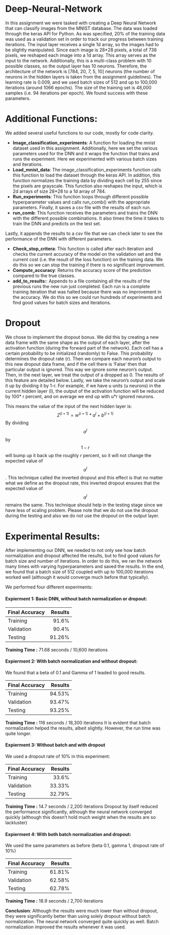 # Deep-Neural-Network
In this assignment we were tasked with creating a Deep Neural Network that can classify images from the MNIST database.
The data was loaded through the keras API for Python. As was specified, 20% of the training data was used as a validation set in order to track our progress between training iterations.
The input layer receives a single 1d array, so the images had to be slightly manipulated. Since each image is 28*28 pixels, a total of 738 pixels, we reshaped each image into a 1d array. This array serves as the input to the network. Additionally, this is a multi-class problem with 10 possible classes, so the output layer has 10 neurons.
Therefore, the architecture of the network is [784, 20, 7, 5, 10] neurons (the number of neurons in the hidden layers is taken from the assignment guidelines). The learning rate is 0.009, and we used batch sizes of 512 and up to 100,000 iterations (around 1066 epochs). The size of the training set is 48,000 samples (i.e. 94 iterations per epoch). We found success with these parameters.

# Additional Functions:
We added several useful functions to our code, mostly for code clarity.
- **Image_classification_experiments**:
A function for loading the mnist dataset used in this assignment. Additionally, here we set the various parameters used for the DNN and it wraps the function that trains and runs the experiment. Here we experimented with various batch sizes and iterations.
- **Load_mnist_data**:
The image_classification_experiments function calls this function to load the dataset through the keras API. In addition, this function normalizes the training data by dividing each cell by 255 since the pixels are grayscale. This function also reshapes the input, which is 2d arrays of size 28*28 to a 1d array of 784. 
-	**Run_experiments**:
This function loops through different possible hyperparameter values and calls run_comb() with the appropriate parameters. Finally, it saves a csv file with the results of each run.
-	**run_comb**:
This function receives the parameters and trains the DNN with the different possible combinations. It also times the time it takes to train the DNN and predicts on the test set. 

Lastly, it appends the results to a csv file that we can check later to see the performance of the DNN with different parameters.

-	**Check_stop_critera**:
This function is called after each iteration and checks the current accuracy of the model on the validation set and the current cost (i.e. the result of the loss function) on the
training data. We do this so we can stop the training if there is no significant improvement.
-	**Compute_accuracy**:
Returns the accuracy score of the prediction compared to the true classes.
- **add_to_results:**:
Appends to a file containing all the results of the previous runs the new run just completed. Each run is a complete training iteration that was halted because there was no improvement in the accuracy. We do this so we could run hundreds of experiments and find good values for batch sizes and iterations.


# Dropout
We chose to implement the dropout bonus. We did this by creating a new data frame with the same shape as the output of each layer, after the activation function (during the forward part of the network). Each cell has a certain probability to be initialized (randomly) to False. This probability determines the dropout rate (r). Then we compare each neuron’s output to this new dropout data frame, and if the cell there is ‘False’ then that particular output is ignored. This way we ignore some neuron’s output. Then, in the next layer, we treat the output of a dropped as 0. The results of this feature are detailed below.
Lastly, we take the neuron’s output and scale it up by dividing it by 1-r. For example, if we have u units (u neurons) in the current hidden layer (l), the output of the activation function will be reduced by 100* r percent, and on average we end up with u*r ignored neurons.

This means the value of the input of the next hidden layer is:
$$ Z^{(l+1)}=w^{(i+1)}*a^{l}+b^{(i+1)}$$
By dividing $$a^l$$ by $$1-r$$ will bump up it back up the roughly $r$ percent, so it will not change the expected value of $$a^l$$. This technique called the inverted dropout and this effect is that no matter what we define as the dropout rate, this inverted dropout ensures that the expected value of $$a^l$$ remains the same. This technique should help in the testing stage since we have less of scaling problem.
Please note that we do not use the dropout during the testing and also we do not use the dropout on the output layer.


# Experimental Results:
After implementing our DNN, we needed to not only see how batch normalization and dropout affected the results, but to find good values for batch size and number of iterations. In order to do this, we ran the network many times with varying hyperparameters and saved the results. In the end, we found that a batch size of 512 coupled with up to 100,000 iterations worked well (although it would converge much before that typically).

We performed four different experiments:

#### Expierment 1: Basic DNN, without batch normalization or dropout: 

| Final Accuracy      | Results |
| --------- | -----:|
| Training  | 91.6% |
| Validation     |   90.4% |
| Testing      |   91.26% |

**Training Time :**  71.68 seconds / 10,600 iterations

#### Expierment 2: With batch normalization and without dropout:
We found that a beta of 0.1 and Gamma of 1 leaded to good results.

| Final Accuracy      | Results |
| --------- | -----:|
| Training  | 94.53% |
| Validation     |   93.47% |
| Testing      |   93.25% |

**Training Time :**  116 seconds / 18,300 iterations
It is evident that batch normalization helped the results, albeit slightly. However, the run time was quite longer.

#### Expierment 3: Without batch and with dropout
We used a dropout rate of 10% in this experiment:

| Final Accuracy      | Results |
| --------- | -----:|
| Training  | 33.6% |
| Validation     |   33.33% |
| Testing      |  32.79% |

**Training Time :**  14.7 seconds / 2,200 iterations
Dropout by itself reduced the performance significantly, although the neural network converged quickly (although this doesn’t hold much weight when the results are so lackluster)


#### Expierment 4: With both batch normalization and dropout:
We used the same parameters as before (beta 0.1, gamma 1, dropout rate of 10%)

| Final Accuracy      | Results |
| --------- | -----:|
| Training  | 61.81% |
| Validation     |   62.58% |
| Testing      |  62.78% |

**Training Time :**  18.9 seconds / 2,700 iterations

**Conclusion**: Although the results were much lower than without dropout, they were significantly better than using solely dropout without batch normalization. The neural network converged quite quickly as well. Batch normalization improved the results whenever it was used.

